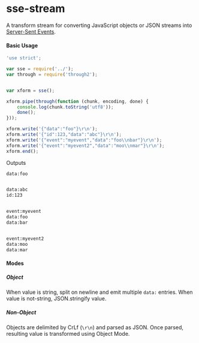 sse-stream
===========

A transform stream for converting JavaScript objects or JSON streams into
[Server-Sent Events](https://developer.mozilla.org/en-US/docs/Server-sent_events).

#### Basic Usage

```javascript
'use strict';

var sse = require('../');
var through = require('through2');


var xform = sse();

xform.pipe(through(function (chunk, encoding, done) {
    console.log(chunk.toString('utf8'));
    done();
}));

xform.write('{"data":"foo"}\r\n');
xform.write('{"id":123,"data":"abc"}\r\n');
xform.write('{"event":"myevent","data":"foo\\nbar"}\r\n');
xform.write('{"event":"myevent2","data":"moo\\nmar"}\r\n');
xform.end();
```

Outputs
```bash
data:foo


data:abc
id:123


event:myevent
data:foo
data:bar


event:myevent2
data:moo
data:mar


```


#### Modes
##### Object
When value is string, split on newline and emit multiple `data:` entries.
When value is not-string, JSON.stringify value.


##### Non-Object
Objects are delimited by CrLf (`\r\n`) and parsed as JSON. Once parsed, resulting value
is transformed using Object Mode.

